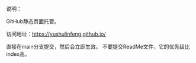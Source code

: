 说明：

GitHub静态页面托管。

访问地址：https://yushulinfeng.github.io/

直接在main分支提交，然后会立即生效。
不要提交ReadMe文件，它的优先级比index高。
